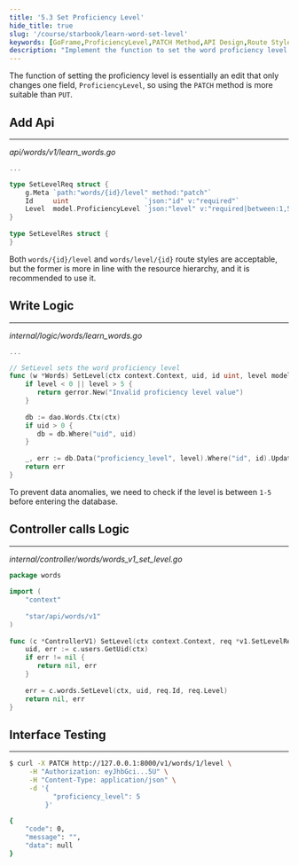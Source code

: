 ```yaml
---
title: '5.3 Set Proficiency Level'
hide_title: true
slug: '/course/starbook/learn-word-set-level'
keywords: [GoFrame,ProficiencyLevel,PATCH Method,API Design,Route Style,Data Validation,Interface Testing,Database Update,Go Language,Level Setting]
description: "Implement the function to set the word proficiency level using the GoFrame framework. Use the PATCH method to modify the ProficiencyLevel field and introduce parameter validation to ensure the level is between 1 and 5. The designed API route style follows the resource hierarchy relationship, and it is recommended to use the form words/{id}/level. Complete the level setting through database updates, providing an interface test example to verify the correctness of the function."
---
```

The function of setting the proficiency level is essentially an edit that only changes one field, `ProficiencyLevel`, so using the `PATCH` method is more suitable than `PUT`.
## Add Api
---
*api/words/v1/learn_words.go*
```go
...

type SetLevelReq struct {  
    g.Meta `path:"words/{id}/level" method:"patch"`  
    Id     uint                   `json:"id" v:"required"`  
    Level  model.ProficiencyLevel `json:"level" v:"required|between:1,5"`  
}  
  
type SetLevelRes struct {  
}
```

Both `words/{id}/level` and `words/level/{id}` route styles are acceptable, but the former is more in line with the resource hierarchy, and it is recommended to use it.

## Write Logic
---
*internal/logic/words/learn_words.go*
```go
...

// SetLevel sets the word proficiency level  
func (w *Words) SetLevel(ctx context.Context, uid, id uint, level model.ProficiencyLevel) error {  
    if level < 0 || level > 5 {  
       return gerror.New("Invalid proficiency level value")  
    }  
  
    db := dao.Words.Ctx(ctx)  
    if uid > 0 {  
       db = db.Where("uid", uid)  
    }  
  
    _, err := db.Data("proficiency_level", level).Where("id", id).Update()  
    return err  
}
```

To prevent data anomalies, we need to check if the level is between `1-5` before entering the database.

## Controller calls Logic
---
*internal/controller/words/words_v1_set_level.go*
```go
package words  
  
import (  
    "context"  
  
    "star/api/words/v1"
)  
  
func (c *ControllerV1) SetLevel(ctx context.Context, req *v1.SetLevelReq) (res *v1.SetLevelRes, err error) {  
    uid, err := c.users.GetUid(ctx)  
    if err != nil {  
       return nil, err  
    }  
  
    err = c.words.SetLevel(ctx, uid, req.Id, req.Level)  
    return nil, err  
}
```

## Interface Testing
---
```bash
$ curl -X PATCH http://127.0.0.1:8000/v1/words/1/level \
     -H "Authorization: eyJhbGci...5U" \
     -H "Content-Type: application/json" \
     -d '{
           "proficiency_level": 5
         }'

{
    "code": 0,
    "message": "",
    "data": null
}
```
